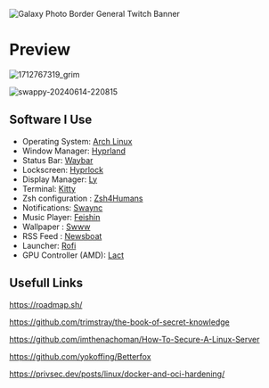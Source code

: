 
![Galaxy Photo Border General Twitch Banner](https://github.com/DHDcc/MyHyprland/assets/146121644/f726db8a-7dd3-479e-9f11-b468de25ad4d)







# Preview
![1712767319_grim](https://github.com/DHDcc/MyHyprland/assets/146121644/c1c1b954-739b-4a8b-9272-5292d6a1c2bd)

![swappy-20240614-220815](https://github.com/DHDcc/MyHyprland/assets/146121644/1e0c94c3-8085-40ed-b6b4-fa3a963b85f3)






## Software I Use

* Operating System: [Arch Linux](https://archlinux.org/)
* Window Manager: [Hyprland](https://github.com/hyprwm/Hyprland)
* Status Bar: [Waybar](https://github.com/Alexays/Waybar)
* Lockscreen: [Hyprlock](https://github.com/hyprwm/hyprlock)
* Display Manager: [Ly](https://github.com/fairyglade/ly)
* Terminal: [Kitty](https://github.com/kovidgoyal/kitty)
* Zsh configuration : [Zsh4Humans](https://github.com/romkatv/zsh4humans) 
* Notifications: [Swaync](https://github.com/ErikReider/SwayNotificationCenter)
* Music Player: [Feishin](https://github.com/jeffvli/feishin)
* Wallpaper : [Swww](https://github.com/LGFae/swww)
* RSS Feed : [Newsboat](https://github.com/newsboat/newsboat) 
* Launcher: [Rofi](https://github.com/lbonn/rofi#wayland-support)
* GPU Controller (AMD): [Lact](https://github.com/ilya-zlobintsev/LACT)

## Usefull Links

https://roadmap.sh/

https://github.com/trimstray/the-book-of-secret-knowledge

https://github.com/imthenachoman/How-To-Secure-A-Linux-Server

https://github.com/yokoffing/Betterfox

https://privsec.dev/posts/linux/docker-and-oci-hardening/




